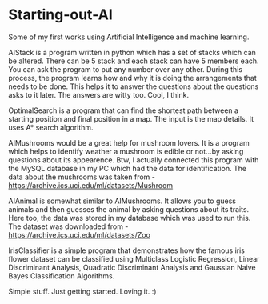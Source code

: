 # Starting-out-AI
Some of my first works using Artificial Intelligence and machine learning.

AIStack is a program written in python which has a set of stacks which can be altered. There can be 5 stack and each stack can have 5 members each. You can ask the program to put any number over any other. During this process, the program learns how and why it is doing the arrangements that needs to be done. This helps it to answer the questions about the questions asks to it later. The answers are witty too. Cool, I think.

OptimalSearch is a program that can find the shortest path between a starting position and final position in a map. The input is the map details. It uses A* search algorithm.

AIMushrooms would be a great help for mushroom lovers. It is a program which helps to identify weather a mushroom is edible or not...by asking questions about its appearence. Btw, I actually connected this program with the MySQL database in my PC which had the data for identification. The data about the mushrooms was taken from - https://archive.ics.uci.edu/ml/datasets/Mushroom

AIAnimal is somewhat similar to AIMushrooms. It allows you to guess animals and then guesses the animal by asking questions about its traits. Here too, the data was stored in my database which was used to run this. The dataset was downloaded from - https://archive.ics.uci.edu/ml/datasets/Zoo

IrisClassifier is a simple program that demonstrates how the famous iris flower dataset can be classified using Multiclass Logistic Regression, Linear Discriminant Analysis, Quadratic Discriminant Analysis and Gaussian Naive Bayes Classification Algorithms.

Simple stuff. Just getting started. Loving it. :)
